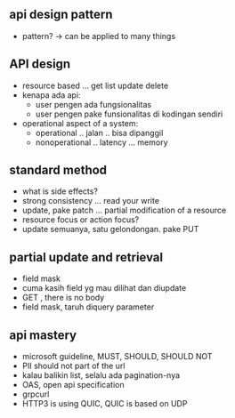 ## api design pattern
- pattern? -> can be applied to many things


## API design
- resource based ... get list update delete
- kenapa ada api:
    - user pengen ada fungsionalitas
    - user pengen pake funsionalitas di kodingan sendiri
- operational aspect of a system:
    - operational .. jalan .. bisa dipanggil
    - nonoperational .. latency ... memory

## standard method
- what is side effects?
- strong consistency ... read your write
- update, pake patch ... partial modification of a resource
- resource focus or action focus?
- update semuanya, satu gelondongan. pake PUT

## partial update and retrieval
- field mask
- cuma kasih field yg mau dilihat dan diupdate
- GET , there is no body
- field mask, taruh diquery parameter

## api mastery
- microsoft guideline, MUST, SHOULD, SHOULD NOT
- PII should not part of the url
- kalau balikin list, selalu ada pagination-nya
- OAS, open api specification
- grpcurl
- HTTP3 is using QUIC, QUIC is based on UDP
